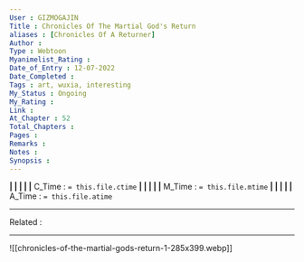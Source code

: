 ```yaml
---
User : GIZMOGAJIN
Title : Chronicles Of The Martial God's Return
aliases : [Chronicles Of A Returner]
Author : 
Type : Webtoon
Myanimelist_Rating : 
Date_of_Entry : 12-07-2022 
Date_Completed : 
Tags : art, wuxia, interesting
My_Status : Ongoing
My_Rating : 
Link : 
At_Chapter : 52
Total_Chapters : 
Pages : 
Remarks : 
Notes : 
Synopsis : 
---
```


**|  |  |  |  |** C_Time : `= this.file.ctime` **|  |  |  |  |** M_Time : `= this.file.mtime` **|  |  |  |  |** A_Time : `= this.file.atime` 

---
Related : 

---
![[chronicles-of-the-martial-gods-return-1-285x399.webp]]